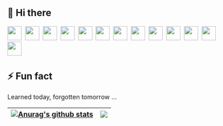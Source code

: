 ## 👋 Hi there 
<code><img width="32" height="32" src="https://cdn.svgporn.com/logos/html-5.svg"></code>&nbsp;
<code><img width="32" height="32" src="https://cdn.svgporn.com/logos/css-3.svg"></code>&nbsp;
<code><img width="32" height="32" src="https://cdn.svgporn.com/logos/javascript.svg"></code>&nbsp;
<code><img width="32" height="32" src="https://cdn.svgporn.com/logos/typescript-icon.svg"></code>&nbsp;
<code><img width="32" height="32" src="https://cdn.svgporn.com/logos/vue.svg"></code>&nbsp;
<code><img width="32" height="32" src="https://cdn.svgporn.com/logos/vitejs.svg"></code>&nbsp;
<code><img width="32" height="32" src="https://cdn.svgporn.com/logos/flutter.svg"></code>&nbsp;
<code><img width="32" height="32" src="https://cdn.svgporn.com/logos/electron.svg"></code>&nbsp;
<code><img width="32" height="32" src="https://cdn.svgporn.com/logos/threejs.svg"></code>&nbsp;
<code><img width="32" height="32" src="https://cdn.svgporn.com/logos/nodejs-icon-alt.svg"></code>&nbsp;
<code><img width="32" height="32" src="https://cdn.svgporn.com/logos/mongodb-icon.svg"></code>&nbsp;
<code><img width="32" height="32" src="https://cdn.svgporn.com/logos/jenkins.svg"></code>&nbsp;
<code><img width="32" height="32" src="https://cdn.svgporn.com/logos/nuxt-icon.svg"></code>&nbsp;

## ⚡ Fun fact

Learned today, forgotten tomorrow ...


| <a href="https://github.com/jahnli"><img align="center" src="https://github-readme-stats.vercel.app/api?username=jahnli&show_icons=true&theme=vue&hide=prs&hide_border=true&count_private=true" alt="Anurag's github stats" /></a> | <a href="https://github.com/jahnli"><img align="center" src="https://github-readme-stats.vercel.app/api/top-langs/?username=jahnli&theme=vue&layout=compact&hide_border=true" /></a> |
| ------------- | ------------- |
